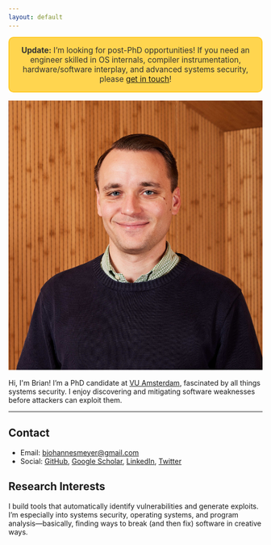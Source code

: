 ```yaml
---
layout: default
---
```


<div style="
  background-color: #FFD54F;
  font-size: 1.1em;
  color: #333;
  padding: 1em;
  margin-bottom: 1em;
  text-align: center;
  border: 2px solid #FFCA28;
  border-radius: 10px;
">
  <b>Update:</b> I’m looking for post-PhD opportunities!
  If you need an engineer skilled in OS internals, compiler instrumentation, hardware/software interplay, and advanced systems security, please <a href="mailto:bjohannesmeyer@gmail.com">get in touch</a>!
</div>

<img class="profile-picture" src="assets/headshot.jpg">

Hi, I'm Brian! I’m a PhD candidate at [VU Amsterdam](https://vu.nl/en), fascinated by all things systems security. I enjoy discovering and mitigating software weaknesses before attackers can exploit them.

---

## Contact

* Email: [bjohannesmeyer@gmail.com](mailto:bjohannesmeyer@gmail.com)
* Social: [GitHub](https://github.com/bjohannesmeyer/), [Google Scholar](https://scholar.google.com/citations?user=hveLyDgAAAAJ), [LinkedIn](https://www.linkedin.com/in/bjohannesmeyer), [Twitter](https://twitter.com/bjohannesmeyer)

## Research Interests

I build tools that automatically identify vulnerabilities and generate exploits.
I’m especially into systems security, operating systems, and program analysis—basically, finding ways to break (and then fix) software in creative ways.
